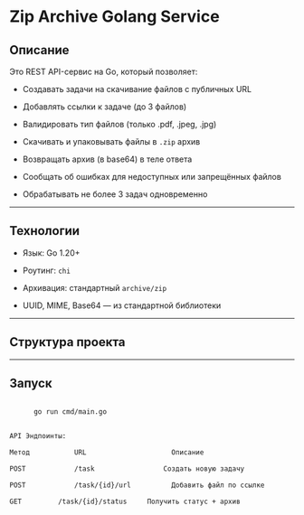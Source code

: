 #  Zip Archive Golang Service

## Описание

Это REST API-сервис на Go, который позволяет:

- Создавать задачи на скачивание файлов с
публичных URL

- Добавлять ссылки к задаче (до 3 файлов)

- Валидировать тип файлов (только .pdf, .jpeg, .jpg)

- Скачивать и упаковывать файлы в `.zip` архив

- Возвращать архив (в base64) в теле ответа

- Сообщать об ошибках для недоступных или запрещённых файлов

- Обрабатывать не более 3 задач одновременно

---

## Технологии

- Язык: Go 1.20+

- Роутинг: `chi`

- Архивация: стандартный `archive/zip`

- UUID, MIME, Base64 — из стандартной библиотеки

---

## Структура проекта

---

## Запуск

```bash

      go run cmd/main.go


API Эндпоинты:

Метод	        URL	                    Описание

POST	        /task	              Создать новую задачу

POST	        /task/{id}/url	        Добавить файл по ссылке

GET	        /task/{id}/status	  Получить статус + архив

